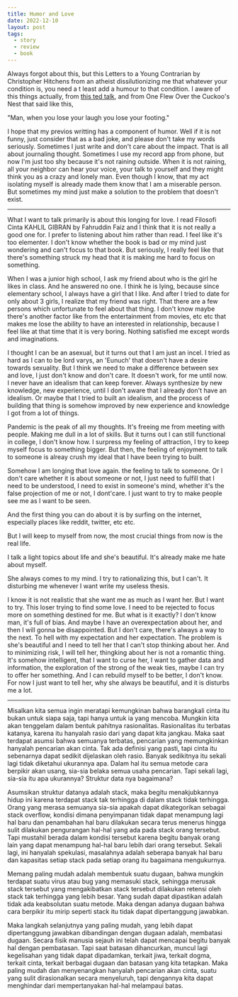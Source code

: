 ```yaml
---
title: Humor and Love
date: 2022-12-10
layout: post
tags:
  - story
  - review
  - book
---
```


Always forgot about this, but this Letters to a Young Contrarian by Christopher Hitchens from an atheist dissilutionizing me that whatever your condition is, you need a t least add a humour to that condition. I aware of this things actually, from [this ted talk](https://www.youtube.com/watch?v=MdZAMSyn_As), and from One Flew Over the Cuckoo's Nest that said like this, 

"Man, when you lose your laugh you lose your footing."

I hope that my previos writting has a component of humor. Well if it is not funny, just consider that as a bad joke, and please don't take my words seriously. Sometimes I just write and don't care about the impact. That is all about journaling thought. Sometimes I use my record app from phone, but now I'm just too shy because it's not raining outside. When it is not raining, all your neighbor can hear your voice, your talk to yourself and they might think you as a crazy and lonely man. Even though I know, that my act isolating myself is already made them know that I am a miserable person. But sometimes my mind just make a solution to the problem that doesn't exist. 

---
What I want to talk primarily is about this longing for love. I read Filosofi Cinta KAHLIL GIBRAN by Fahruddin Faiz and I think that it is not really a good one for. I prefer to listening about him rather than read. I feel like it's too elementer. I don't know whether the book is bad or my mind just wondering and can't focus to that book. But seriously, I really feel like that there's something struck my head that it is making me hard to focus on something.

When I was a junior high school, I ask my friend about who is the girl he likes in class. And he answered no one. I think he is lying, because since elementary school, I always have a girl that I like. And after I tried to date for only about 3 girls, I realize that my friend was right. That there are a few persons which unfortunate to feel about that thing. I don't know maybe there's another factor like from the entertainment from movies, etc etc that makes me lose the ability to have an interested in relationship, because I feel like at that time that it is very boring. Nothing satisfied me except words and imaginations. 

I thought I can be an asexual, but it turns out that I am just an incel. I tried as hard as I can to be lord varys, an 'Eunuch' that doesn't have a desire towards sexuality. But I think we need to make a difference between sex and love, I just don't know and don't care. It doesn't work, for me until now. I never have an idealism that can keep forever. Always synthesize by new knowledge, new experience, until I don't aware that I already don't have an idealism. Or maybe that I tried to built an idealism, and the process of building that thing is somehow improved by new experience and knowledge I got from a lot of things. 

Pandemic is the peak of all my thoughts. It's freeing me from meeting with people. Making me dull in a lot of skills. But it turns out I can still functional in college, I don't know how. I surpress my feeling of attraction, I try to keep myself focus to something bigger. But then, the feeling of enjoyment to talk to someone is alreay crush my ideal that I have been trying to built.

Somehow I am longing that love again. the feeling to talk to someone. Or I don't care whether it is about someone or not, I just need to fulfill that I need to be understood, I need to exist in someone's mind, whether it's the false projection of me or not, I dont'care. I just want to try to make people see me as I want to be seen. 

And the first thing you can do about it is by surfing on the internet, especially places like reddit, twitter, etc etc.

But I will keep to myself from now, the most crucial things from now is the real life. 

I talk a light topics about life and she's beautiful. It's already make me hate about myself. 

She always comes to my mind. I try to rationalizing this, but I can't. It disturbing me whenever I want write my useless thesis. 

I know it is not realistic that she want me as much as I want her. But I want to try. This loser trying to find some love. I need to be rejected to focus more on something destined for me. But what is it exactly? I don't know man, it's full of bias. And maybe I have an overexpectation about her, and then I will gonna be disappointed. But I don't care, there's always a way to the next. To hell with my expectation and her expectation. The problem is she's beautiful and I need to tell her that I can't stop thinking about her. And to minimizing risk, I will tell her, thingking about her is not a romantic thing. It's somehow intelligent, that I want to curse her, I want to gather data and information, the exploration of the strong of the weak ties, maybe I can try to offer her something. And I can rebuild myself to be better, I don't know. For now I just want to tell her, why she always be beautiful, and it is disturbs me a lot. 

---

Misalkan kita semua ingin meratapi kemungkinan bahwa barangkali cinta itu bukan untuk siapa saja, tapi hanya untuk ia yang mencoba. Mungkin kita akan tenggelam dalam bentuk pahitnya rasionalitas. Rasionalitas itu terbatas katanya, karena itu hanyalah rasio dari yang dapat kita jangkau. Maka saat terdapat asumsi bahwa semuanya terbatas, pencarian yang memungkinkan hanyalah pencarian akan cinta. Tak ada definisi yang pasti, tapi cinta itu sebenarnya dapat sedikit dijelaskan oleh rasio. Banyak sedikitnya itu sekali lagi tidak diketahui ukurannya apa. Dalam hal itu semua metode cara berpikir akan usang, sia-sia belaka semua usaha pencarian. Tapi sekali lagi, sia-sia itu apa ukurannya? Struktur data nya bagaimana? 

Asumsikan struktur datanya adalah stack, maka begitu menakjubkannya hidup ini karena terdapat stack tak terhingga di dalam stack tidak terhingga. Orang yang merasa semuanya sia-sia apakah dapat dikategorikan sebagai stack overflow, kondisi dimana penyimpanan tidak dapat menampung lagi hal baru dan penambahan hal baru dilakukan secara terus menerus hingga sulit dilakukan pengurangan hal-hal yang ada pada stack orang tersebut. Tapi mustahil berada dalam kondisi tersebut karena begitu banyak orang lain yang dapat menampung hal-hal baru lebih dari orang tersebut. Sekali lagi, ini hanyalah spekulasi, masalahnya adalah seberapa banyak hal baru dan kapasitas setiap stack pada setiap orang itu bagaimana mengukurnya. 

Memang paling mudah adalah membentuk suatu dugaan, bahwa mungkin terdapat suatu virus atau bug yang memasuki stack, sehingga merusak stack tersebut yang mengakibatkan stack tersebut dilakukan retensi oleh stack tak terhingga yang lebih besar. Yang sudah dapat dipastikan adalah tidak ada keabsolutan suatu metode. Maka dengan adanya dugaan bahwa cara berpikir itu mirip seperti stack itu tidak dapat dipertanggung jawabkan. 

Maka langkah selanjutnya yang paling mudah, yang lebih dapat dipertanggung jawabkan dibandingan dengan dugaan adalah, membatasi dugaan. Secara fisik manusia sejauh ini telah dapat mencapai begitu banyak hal dengan pembatasan. Tapi saat batasan dihancurkan, muncul lagi kegelisahan yang tidak dapat dipadamkan, terkait jiwa, terkait dogma, terkait cinta, terkait berbagai dugaan dan batasan yang kita tetapkan. Maka paling mudah dan menyenangkan hanyalah pencarian akan cinta, suatu yang sulit dirasionalkan secara menyeluruh, tapi dengannya kita dapat menghindar dari mempertanyakan hal-hal melampaui batas.